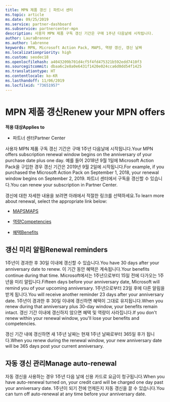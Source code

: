 ```yaml
---
title: MPN 제품 갱신 | 파트너 센터
ms.topic: article
ms.date: 09/25/2019
ms.service: partner-dashboard
ms.subservice: partnercenter-mpn
description: 사용자 MPN 제품 구독 갱신 기간은 구매 1주년 다음날에 시작됩니다.
author: LauraBrenner
ms.author: labrenne
keywords: MPN, Microsoft Action Pack, MAPS, 역량 갱신, 갱신 날짜
ms.localizationpriority: high
ms.custom: seodec18
ms.openlocfilehash: a4043209b701d4cf5f4fd475321b592edd7410f3
ms.sourcegitcommit: dbaa6c2e8a0e6431f1420e024cca6d0dd54f1425
ms.translationtype: HT
ms.contentlocale: ko-KR
ms.lasthandoff: 11/06/2019
ms.locfileid: "73651957"
---
```

# <a name="renew-your-mpn-offers"></a><span data-ttu-id="9157a-104">MPN 제품 갱신</span><span class="sxs-lookup"><span data-stu-id="9157a-104">Renew your MPN offers</span></span>

<span data-ttu-id="9157a-105">**적용 대상**</span><span class="sxs-lookup"><span data-stu-id="9157a-105">**Applies to**</span></span>

- <span data-ttu-id="9157a-106">파트너 센터</span><span class="sxs-lookup"><span data-stu-id="9157a-106">Partner Center</span></span>

<span data-ttu-id="9157a-107">사용자 MPN 제품 구독 갱신 기간은 구매 1주년 다음날에 시작됩니다.</span><span class="sxs-lookup"><span data-stu-id="9157a-107">Your MPN offers subscription renewal window begins on the anniversary of your purchase date plus one day.</span></span> <span data-ttu-id="9157a-108">예를 들어 2018년 9월 1일에 Microsoft Action Pack을 구입한 경우 갱신 기간은 2019년 9월 2일에 시작됩니다.</span><span class="sxs-lookup"><span data-stu-id="9157a-108">For example, if you purchased the Microsoft Action Pack on September 1, 2018, your renewal window begins on September 2, 2019.</span></span> <span data-ttu-id="9157a-109">파트너 센터에서 구독을 갱신할 수 있습니다.</span><span class="sxs-lookup"><span data-stu-id="9157a-109">You can renew your subscription in Partner Center.</span></span>

<span data-ttu-id="9157a-110">갱신에 대한 자세한 내용을 보려면 아래에서 적절한 링크를 선택하세요.</span><span class="sxs-lookup"><span data-stu-id="9157a-110">To learn more about renewal, select the appropriate link below:</span></span>

- [<span data-ttu-id="9157a-111">MAPS</span><span class="sxs-lookup"><span data-stu-id="9157a-111">MAPS</span></span>](mpn-get-action-pack.md)

- [<span data-ttu-id="9157a-112">역량</span><span class="sxs-lookup"><span data-stu-id="9157a-112">Competencies</span></span>](learn-about-competencies.md)

- [<span data-ttu-id="9157a-113">혜택</span><span class="sxs-lookup"><span data-stu-id="9157a-113">Benefits</span></span>](manage-your-partner-network-benefits.md)

## <a name="renewal-reminders"></a><span data-ttu-id="9157a-114">갱신 미리 알림</span><span class="sxs-lookup"><span data-stu-id="9157a-114">Renewal reminders</span></span>

<span data-ttu-id="9157a-115">1주년이 경과한 후 30일 이내에 갱신할 수 있습니다.</span><span class="sxs-lookup"><span data-stu-id="9157a-115">You have 30 days after your anniversary date to renew.</span></span> <span data-ttu-id="9157a-116">이 기간 동안 혜택은 계속됩니다.</span><span class="sxs-lookup"><span data-stu-id="9157a-116">Your benefits continue during that time.</span></span> <span data-ttu-id="9157a-117">Microsoft에서는 1주년으로부터 15일 전에 다가오는 1주년을 미리 알립니다.</span><span class="sxs-lookup"><span data-stu-id="9157a-117">Fifteen days before your anniversary date, Microsoft will remind you of your upcoming anniversary.</span></span> <span data-ttu-id="9157a-118">1주년으로부터 23일 후에 다른 알림을 받게 됩니다.</span><span class="sxs-lookup"><span data-stu-id="9157a-118">You will receive another reminder 23 days after your anniversary date.</span></span> <span data-ttu-id="9157a-119">1주년이 경과한 후 30일 이내에 갱신하면 혜택이 그대로 유지됩니다.</span><span class="sxs-lookup"><span data-stu-id="9157a-119">When you renew during that anniversary plus 30-day window, your benefits remain intact.</span></span> <span data-ttu-id="9157a-120">갱신 기간 이내에 갱신하지 않으면 혜택 및 역량이 사라집니다.</span><span class="sxs-lookup"><span data-stu-id="9157a-120">If you don't renew within your renewal window, you'll lose your benefits and competencies.</span></span>

<span data-ttu-id="9157a-121">갱신 기간 내에 갱신하면 새 1주년 날짜는 현재 1주년 날짜로부터 365일 후가 됩니다.</span><span class="sxs-lookup"><span data-stu-id="9157a-121">When you renew during the renewal window, your new anniversary date will be 365 days post your current anniversary.</span></span>

## <a name="manage-auto-renewal"></a><span data-ttu-id="9157a-122">자동 갱신 관리</span><span class="sxs-lookup"><span data-stu-id="9157a-122">Manage auto-renewal</span></span>

<span data-ttu-id="9157a-123">자동 갱신을 사용하는 경우 1주년 다음 날에 신용 카드로 요금이 청구됩니다.</span><span class="sxs-lookup"><span data-stu-id="9157a-123">When you have auto-renewal turned on, your credit card will be charged one day past your anniversary date.</span></span> <span data-ttu-id="9157a-124">1주년이 되기 전에 언제든지 자동 갱신을 끌 수 있습니다.</span><span class="sxs-lookup"><span data-stu-id="9157a-124">You can turn off auto-renewal at any time before your anniversary date.</span></span>
